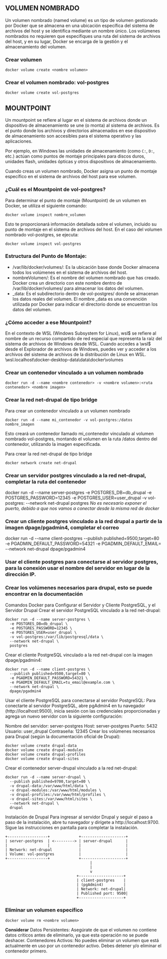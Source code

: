 ## VOLUMEN NOMBRADO
Un volumen nombrado (named volume) es un tipo de volumen gestionado por Docker que se almacena en una ubicación específica del sistema de archivos del host y se identifica mediante un nombre único. Los volúmenes nombrados no requieren que especifiques una ruta del sistema de archivos del host, y en su lugar, Docker se encarga de la gestión y el almacenamiento del volumen.


### Crear volumen
```
docker volume create <nombre volumen>
```

### Crear el volumen nombrado: vol-postgres
```
docker volume create vol-postgres
```

## MOUNTPOINT
Un mountpoint se refiere al lugar en el sistema de archivos donde un dispositivo de almacenamiento se une (o monta) al sistema de archivos. Es el punto donde los archivos y directorios almacenados en ese dispositivo de almacenamiento son accesibles para el sistema operativo y las aplicaciones.

Por ejemplo, en Windows las unidades de almacenamiento (como `C:`, `D:`, etc.) actúan como puntos de montaje principales para discos duros, unidades flash, unidades ópticas y otros dispositivos de almacenamiento.

Cuando creas un volumen nombrado, Docker asigna un punto de montaje específico en el sistema de archivos del host para ese volumen.

### ¿Cuál es el Mountpoint de vol-postgres?
Para determinar el punto de montaje (Mountpoint) de un volumen en Docker, se utiliza el siguiente comando:
```
docker volume inspect nombre_volumen
```
Esto te proporcionará información detallada sobre el volumen, incluido su punto de montaje en el sistema de archivos del host. En el caso del volumen nombrado vol-postgres, se ejecuta:
```
docker volume inspect vol-postgres
```

### Estructura del Punto de Montaje:
- /var/lib/docker/volumes/: Es la ubicación base donde Docker almacena todos los volúmenes en el sistema de archivos del host.
- nombreVolumen/: Es el nombre del volumen nombrado que has creado. Docker crea un directorio con este nombre dentro de /var/lib/docker/volumes/ para almacenar los datos del volumen.
- _data: Es el subdirectorio dentro de vol-postgres/ donde se almacenan los datos reales del volumen. El nombre _data es una convención utilizada por Docker para indicar el directorio donde se encuentran los datos del volumen.

### ¿Cómo acceder a ese Mountpoint?
En el contexto de WSL (Windows Subsystem for Linux), wsl$ se refiere al nombre de un recurso compartido de red especial que representa la raíz del sistema de archivos de Windows desde WSL. Cuando accedes a \\wsl$ desde el Explorador de archivos de Windows, puedes ver y acceder a los archivos del sistema de archivos de la distribución de Linux en WSL.
\\wsl.localhost\docker-desktop-data\data\docker\volumes

### Crear un contenedor vinculado a un volumen nombrado
```
docker run -d --name <nombre contenedor> -v <nombre volumen>:<ruta contenedor> <nombre imagen>
```

### Crear la red net-drupal de tipo bridge
Para crear un contenedor vinculado a un volumen nombrado
```
docker run -d --name mi_contenedor -v vol-postgres:/datos nombre_imagen
```
Esto creará un contenedor llamado mi_contenedor vinculado al volumen nombrado vol-postgres, montando el volumen en la ruta /datos dentro del contenedor, utilizando la imagen especificada.

Para crear la red net-drupal de tipo bridge
```
docker network create net-drupal
```


### Crear un servidor postgres vinculado a la red net-drupal, completar la ruta del contenedor
docker run -d --name server-postgres -e POSTGRES_DB=db_drupal -e POSTGRES_PASSWORD=12345 -e POSTGRES_USER=user_drupal -v vol-postgres:<ruta contenedor> --network net-drupal postgres
_No es necesario exponer el puerto, debido a que nos vamos a conectar desde la misma red de docker_


### Crear un cliente postgres vinculado a la red drupal a partir de la imagen dpage/pgadmin4, completar el correo
docker run -d --name client-postgres --publish published=9500,target=80 -e PGADMIN_DEFAULT_PASSWORD=54321 -e PGADMIN_DEFAULT_EMAIL=<correo> --network net-drupal dpage/pgadmin4

### Usar el cliente postgres para conectarse al servidor postgres, para la conexión usar el nombre del servidor en lugar de la dirección IP.

### Crear los volúmenes necesarios para drupal, esto se puede encontrar en la documentación
Comandos Docker para Configurar el Servidor y Cliente PostgreSQL, y el Servidor Drupal
Crear el servidor PostgreSQL vinculado a la red net-drupal:
```
docker run -d --name server-postgres \
  -e POSTGRES_DB=db_drupal \
  -e POSTGRES_PASSWORD=12345 \
  -e POSTGRES_USER=user_drupal \
  -v vol-postgres:/var/lib/postgresql/data \
  --network net-drupal \
  postgres
```

Crear el cliente PostgreSQL vinculado a la red net-drupal con la imagen dpage/pgadmin4:
```
docker run -d --name client-postgres \
  --publish published=9500,target=80 \
  -e PGADMIN_DEFAULT_PASSWORD=54321 \
  -e PGADMIN_DEFAULT_EMAIL=tu_email@example.com \
  --network net-drupal \
  dpage/pgadmin4
```
Usar el cliente PostgreSQL para conectarse al servidor PostgreSQL:
Para conectarte al servidor PostgreSQL, abre pgAdmin4 en tu navegador (http://localhost:9500), inicia sesión con las credenciales proporcionadas y agrega un nuevo servidor con la siguiente configuración:

Nombre del servidor: server-postgres
Host: server-postgres
Puerto: 5432
Usuario: user_drupal
Contraseña: 12345
Crear los volúmenes necesarios para Drupal (según la documentación oficial de Drupal):
```
docker volume create drupal-data
docker volume create drupal-modules
docker volume create drupal-profiles
docker volume create drupal-sites

```
Crear el contenedor server-drupal vinculado a la red net-drupal:
```
docker run -d --name server-drupal \
  --publish published=9700,target=80 \
  -v drupal-data:/var/www/html/data \
  -v drupal-modules:/var/www/html/modules \
  -v drupal-profiles:/var/www/html/profiles \
  -v drupal-sites:/var/www/html/sites \
  --network net-drupal \
  drupal
```
Instalación de Drupal
Para ingresar al servidor Drupal y seguir el paso a paso de la instalación, abre tu navegador y dirígete a http://localhost:9700. Sigue las instrucciones en pantalla para completar la instalación.


```
+------------------+             +--------------------+
| server-postgres  | <---------> | server-drupal      |
|                  |             |                    |
| Network: net-drupal            |                    |
| Volume: vol-postgres           |                    |
+------------------+             +--------------------+
                                      |
                                      |
                                      v
                                +--------------------+
                                | client-postgres    |
                                | (pgAdmin4)         |
                                | Network: net-drupal|
                                | Published port: 9500|
                                +--------------------+

```

### Eliminar un volumen específico
```
docker volume rm <nombre volumen>
```
**Considerar**
Datos Persistentes: Asegúrate de que el volumen no contiene datos críticos antes de eliminarlo, ya que esta operación no se puede deshacer.
Contenedores Activos: No puedes eliminar un volumen que está actualmente en uso por un contenedor activo. Debes detener y/o eliminar el contenedor primero.
